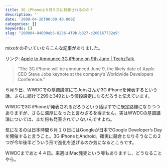 ```yaml
---
title: 3G iPhoneは６月９日に発表されるのか？
description: ''
date: '2008-04-26T00:00:40.000Z'
categories: []
keywords: []
slug: "200804-84000eb3-8236-4f9b-b327-c266167732e9"
---
```

mixxをのぞいていたらこんな記事がありました。

リンク: [Apple to Announce 3G iPhone on 9th June | TechzTalk](http://techztalk.com/techwebsite/node/588 "Apple to Announce 3G iPhone on 9th June | TechzTalk").

> “The 3G iPhone will be announced June 9, the likely date of Apple CEO Steve Jobs keynote at the company’s Worldwide Developers Conference.”

６月９日、WWDCでの基調講演にてJobsさんが3G iPhoneを発表するという話。さらに続けて$299と$349という値段設定になるだろうと伝えています。

WWDCで3G iPhoneが発表されるだろうという話はすでに既定路線になりつつありますが、さらに濃厚になったと言わざるを得ません。実はWWDCの基調講演については、まだ何も発表されていないんですよね。

気になるのは日本時間６月１０日にはGoogleが日本でGoogle Developer’s Dayを開催すると言うこと。3G iPhoneとAndroid。確実に競合となりそうなこの２つが今年後半どういう形で進化を遂げるのか気になるところです。

WWDCまであと４４日。来週はiMac発売という噂もありますし、どうなることやら。